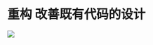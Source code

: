 # 重构 改善既有代码的设计
![](http://7xs5l8.com1.z0.glb.clouddn.com/83cab81ea8d3fd1fdc586193324e251f94ca5f83.jpg)

